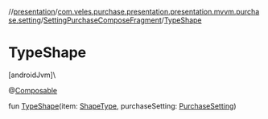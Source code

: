 //[presentation](../../../index.md)/[com.veles.purchase.presentation.presentation.mvvm.purchase.setting](../index.md)/[SettingPurchaseComposeFragment](index.md)/[TypeShape](-type-shape.md)

# TypeShape

[androidJvm]\

@[Composable](https://developer.android.com/reference/kotlin/androidx/compose/runtime/Composable.html)

fun [TypeShape](-type-shape.md)(item: [ShapeType](../../../../domain/domain/com.veles.purchase.domain.model.setting/-shape-type/index.md), purchaseSetting: [PurchaseSetting](../../../../domain/domain/com.veles.purchase.domain.model.setting/-purchase-setting/index.md))
